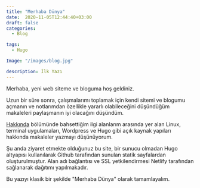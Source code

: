 ```yaml
---
title: "Merhaba Dünya"
date:  2020-11-05T12:44:40+03:00
draft: false
categories:
  - Blog

tags:
  - Hugo

Image: "/images/blog.jpg"

description: İlk Yazı
---
```


Merhaba, yeni web siteme ve bloguma hoş geldiniz.

Uzun bir süre sonra, çalışmalarımı toplamak için kendi sitemi ve blogumu açmanın ve notlarımdan özellikle yararlı olabileceğini düşündüğüm makaleleri paylaşmanın iyi olacağını düşündüm.

[Hakkında](/tr/hakkimda) bölümünde bahsettiğim ilgi alanlarım arasında yer alan Linux, terminal uygulamaları, Wordpress ve Hugo gibi açık kaynak yapıları hakkında makaleler yazmayı düşünüyorum.

Şu anda ziyaret etmekte olduğunuz bu site, bir sunucu olmadan Hugo altyapısı kullanılarak Github tarafından sunulan statik sayfalardan oluşturulmuştur. Alan adı bağlantısı ve SSL yetkilendirmesi Netlify tarafından sağlanarak dağıtımı yapılmakadır.

Bu yazıyı klasik bir şekilde "Merhaba Dünya" olarak tamamlayalım.
